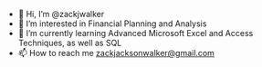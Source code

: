 - 👋 Hi, I’m @zackjwalker
- 👀 I’m interested in Financial Planning and Analysis
- 🌱 I’m currently learning Advanced Microsoft Excel and Access Techniques, as well as SQL
- 📫 How to reach me zackjacksonwalker@gmail.com

<!---
zackjwalker/zackjwalker is a ✨ special ✨ repository because its `README.md` (this file) appears on your GitHub profile.
You can click the Preview link to take a look at your changes.
--->

